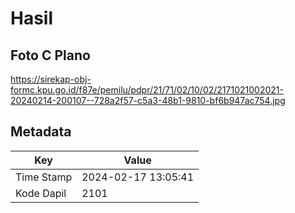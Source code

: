 # Hasil

## Foto C Plano

https://sirekap-obj-formc.kpu.go.id/f87e/pemilu/pdpr/21/71/02/10/02/2171021002021-20240214-200107--728a2f57-c5a3-48b1-9810-bf6b947ac754.jpg


## Metadata

| Key        | Value               |
| ---------- | ------------------- |
| Time Stamp | 2024-02-17 13:05:41 |
| Kode Dapil | 2101                |



